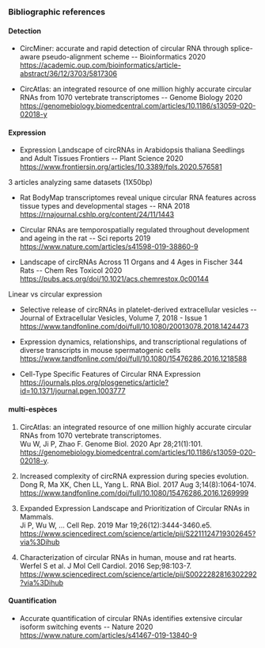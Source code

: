 ### Bibliographic references

#### Detection
 - CircMiner: accurate and rapid detection of circular RNA through splice-aware pseudo-alignment scheme -- Bioinformatics 2020  
  https://academic.oup.com/bioinformatics/article-abstract/36/12/3703/5817306 

 - CircAtlas: an integrated resource of one million highly accurate circular RNAs from 1070 vertebrate transcriptomes -- Genome Biology 2020  
 https://genomebiology.biomedcentral.com/articles/10.1186/s13059-020-02018-y

#### Expression 
 - Expression Landscape of circRNAs in Arabidopsis thaliana Seedlings and Adult Tissues Frontiers -- Plant Science 2020  
  https://www.frontiersin.org/articles/10.3389/fpls.2020.576581
  
  
  3 articles analyzing same datasets (1X50bp)
 - Rat BodyMap transcriptomes reveal unique circular RNA features across tissue types and developmental stages -- RNA 2018  
  https://rnajournal.cshlp.org/content/24/11/1443
  
  - Circular RNAs are temporospatially regulated throughout development and ageing in the rat -- Sci reports 2019   
  https://www.nature.com/articles/s41598-019-38860-9       
      
  - Landscape of circRNAs Across 11 Organs and 4 Ages in Fischer 344 Rats -- Chem Res Toxicol 2020       
  https://pubs.acs.org/doi/10.1021/acs.chemrestox.0c00144
  
  Linear vs circular expression
  - Selective release of circRNAs in platelet-derived extracellular vesicles -- Journal of Extracellular Vesicles, Volume 7, 2018 - Issue 1
  https://www.tandfonline.com/doi/full/10.1080/20013078.2018.1424473
  
  - Expression dynamics, relationships, and transcriptional regulations of diverse transcripts in mouse spermatogenic cells
  https://www.tandfonline.com/doi/full/10.1080/15476286.2016.1218588
  
  - Cell-Type Specific Features of Circular RNA Expression
  https://journals.plos.org/plosgenetics/article?id=10.1371/journal.pgen.1003777

 
  
#### multi-espèces
 
1. 	CircAtlas: an integrated resource of one million highly accurate circular RNAs from 1070 vertebrate transcriptomes.     
Wu W, Ji P, Zhao F.     Genome Biol. 2020 Apr 28;21(1):101.     
https://genomebiology.biomedcentral.com/articles/10.1186/s13059-020-02018-y.   
 
2. 	Increased complexity of circRNA expression during species evolution.    
Dong R, Ma XK, Chen LL, Yang L.    RNA Biol. 2017 Aug 3;14(8):1064-1074.    
https://www.tandfonline.com/doi/full/10.1080/15476286.2016.1269999   
 
3. 	Expanded Expression Landscape and Prioritization of Circular RNAs in Mammals.     
Ji P, Wu W, ...  Cell Rep. 2019 Mar 19;26(12):3444-3460.e5.   
https://www.sciencedirect.com/science/article/pii/S2211124719302645?via%3Dihub

4. 	Characterization of circular RNAs in human, mouse and rat hearts. 
Werfel S et al.   J Mol Cell Cardiol. 2016 Sep;98:103-7.    
https://www.sciencedirect.com/science/article/pii/S0022282816302292?via%3Dihub


 
#### Quantification
 - Accurate quantification of circular RNAs identifies extensive circular isoform switching events -- Nature 2020  
  https://www.nature.com/articles/s41467-019-13840-9
